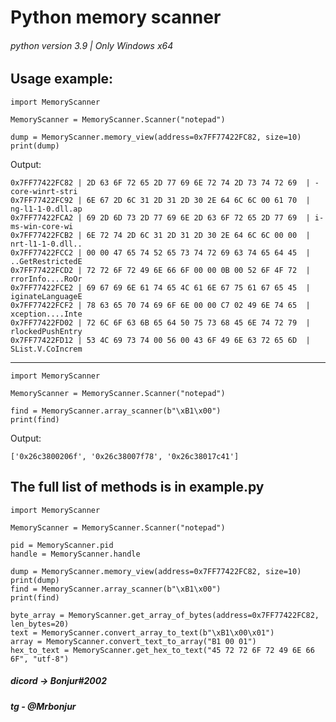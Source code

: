 # Python memory scanner 
###### python version 3.9 | Only Windows x64 ######

## Usage example:

    import MemoryScanner

    MemoryScanner = MemoryScanner.Scanner("notepad")

    dump = MemoryScanner.memory_view(address=0x7FF77422FC82, size=10)
    print(dump)

Output:

    0x7FF77422FC82 | 2D 63 6F 72 65 2D 77 69 6E 72 74 2D 73 74 72 69  | -core-winrt-stri
    0x7FF77422FC92 | 6E 67 2D 6C 31 2D 31 2D 30 2E 64 6C 6C 00 61 70  | ng-l1-1-0.dll.ap
    0x7FF77422FCA2 | 69 2D 6D 73 2D 77 69 6E 2D 63 6F 72 65 2D 77 69  | i-ms-win-core-wi
    0x7FF77422FCB2 | 6E 72 74 2D 6C 31 2D 31 2D 30 2E 64 6C 6C 00 00  | nrt-l1-1-0.dll..
    0x7FF77422FCC2 | 00 00 47 65 74 52 65 73 74 72 69 63 74 65 64 45  | ..GetRestrictedE
    0x7FF77422FCD2 | 72 72 6F 72 49 6E 66 6F 00 00 0B 00 52 6F 4F 72  | rrorInfo....RoOr
    0x7FF77422FCE2 | 69 67 69 6E 61 74 65 4C 61 6E 67 75 61 67 65 45  | iginateLanguageE
    0x7FF77422FCF2 | 78 63 65 70 74 69 6F 6E 00 00 C7 02 49 6E 74 65  | xception....Inte
    0x7FF77422FD02 | 72 6C 6F 63 6B 65 64 50 75 73 68 45 6E 74 72 79  | rlockedPushEntry
    0x7FF77422FD12 | 53 4C 69 73 74 00 56 00 43 6F 49 6E 63 72 65 6D  | SList.V.CoIncrem



-------------------------
    import MemoryScanner

    MemoryScanner = MemoryScanner.Scanner("notepad")

    find = MemoryScanner.array_scanner(b"\xB1\x00")
    print(find)

Output:

    ['0x26c3800206f', '0x26c38007f78', '0x26c38017c41']




## The full list of methods is in example.py

    import MemoryScanner

    MemoryScanner = MemoryScanner.Scanner("notepad")

    pid = MemoryScanner.pid
    handle = MemoryScanner.handle

    dump = MemoryScanner.memory_view(address=0x7FF77422FC82, size=10)
    print(dump)
    find = MemoryScanner.array_scanner(b"\xB1\x00")
    print(find)

    byte_array = MemoryScanner.get_array_of_bytes(address=0x7FF77422FC82, len_bytes=20)
    text = MemoryScanner.convert_array_to_text(b"\xB1\x00\x01")
    array = MemoryScanner.convert_text_to_array("B1 00 01")
    hex_to_text = MemoryScanner.get_hex_to_text("45 72 72 6F 72 49 6E 66 6F", "utf-8")


##### dicord -> Bonjur#2002
##### tg - @Mrbonjur

